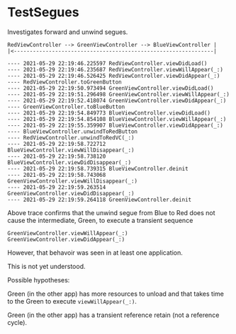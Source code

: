 #  TestSegues

Investigates forward and unwind segues.

```  
RedViewController --> GreenViewController --> BlueViewController |
|<---------------------------------------------------------------|
``` 


``` 
---- 2021-05-29 22:19:46.225597 RedViewController.viewDidLoad() 
---- 2021-05-29 22:19:46.235687 RedViewController.viewWillAppear(_:) 
---- 2021-05-29 22:19:46.526425 RedViewController.viewDidAppear(_:) 
---- RedViewController.toGreenButton 
---- 2021-05-29 22:19:50.973494 GreenViewController.viewDidLoad() 
---- 2021-05-29 22:19:51.296498 GreenViewController.viewWillAppear(_:) 
---- 2021-05-29 22:19:52.418074 GreenViewController.viewDidAppear(_:) 
---- GreenViewController.toBlueButton 
---- 2021-05-29 22:19:54.849773 BlueViewController.viewDidLoad() 
---- 2021-05-29 22:19:54.854108 BlueViewController.viewWillAppear(_:) 
---- 2021-05-29 22:19:55.359907 BlueViewController.viewDidAppear(_:) 
---- BlueViewController.unwindToRedButton 
---- RedViewController.unwindToRedVC(_:) 
---- 2021-05-29 22:19:58.722712 BlueViewController.viewWillDisappear(_:) 
---- 2021-05-29 22:19:58.738120 BlueViewController.viewDidDisappear(_:) 
---- 2021-05-29 22:19:58.739315 BlueViewController.deinit 
---- 2021-05-29 22:19:58.743068 GreenViewController.viewWillDisappear(_:) 
---- 2021-05-29 22:19:59.263514 GreenViewController.viewDidDisappear(_:) 
---- 2021-05-29 22:19:59.264118 GreenViewController.deinit 
``` 

Above trace confirms that the unwind segue from Blue to Red does not cause the intermediate, Green, to execute a transient sequence

``` 
GreenViewController.viewWillAppear(_:) 
GreenViewController.viewDidAppear(_:) 
```
However, that behavoir was seen in at least one application.

This is not yet understood.

Possible hypotheses:

Green (in the other app) has more resources to unload and that takes time to the Green to execute `viewWillAppear(_:)`.

Green (in the other app) has a transient reference retain (not a reference cycle).
